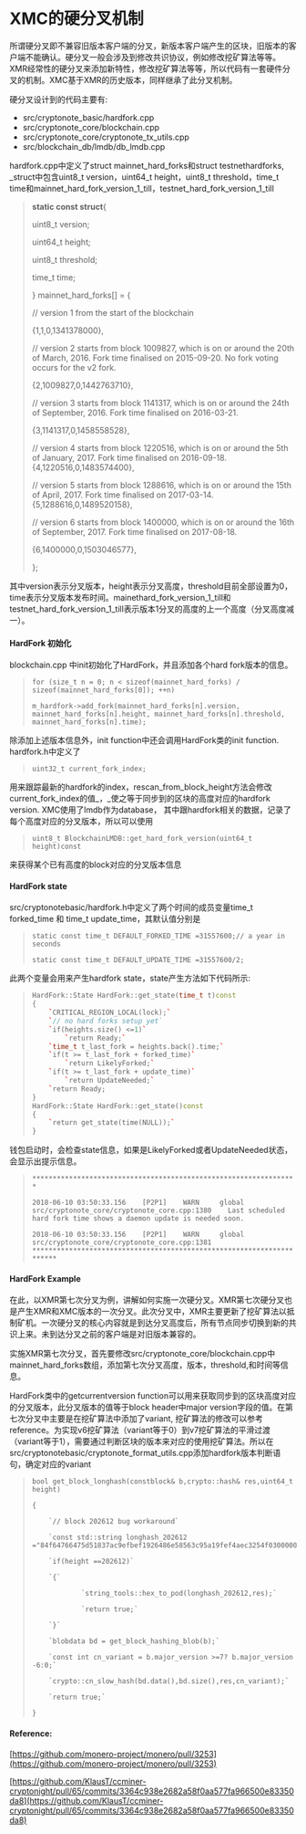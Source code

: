 # XMC的硬分叉机制

所谓硬分叉即不兼容旧版本客户端的分叉，新版本客户端产生的区块，旧版本的客户端不能确认。硬分叉一般会涉及到修改共识协议，例如修改挖矿算法等等。XMR经常性的硬分叉来添加新特性，修改挖矿算法等等，所以代码有一套硬件分叉的机制。XMC基于XMR的历史版本，同样继承了此分叉机制。

硬分叉设计到的代码主要有:

* src/cryptonote\_basic/hardfork.cpp
* src/cryptonote\_core/blockchain.cpp
* src/cryptonote\_core/cryptonote\_tx\_utils.cpp
* src/blockchain\_db/lmdb/db\_lmdb.cpp

hardfork.cpp中定义了struct mainnet\_hard\_forks和struct testnethardforks, \_struct中包含uint8\_t version，uint64\_t height，uint8\_t threshold，time\_t time和mainnet\_hard\_fork\_version\_1\_till，testnet\_hard\_fork\_version\_1\_till

> **static const struct**{
>
> uint8\_t version;
>
> uint64\_t height;
>
> uint8\_t threshold;
>
> time\_t time;
>
> } mainnet\_hard\_forks\[\] = {
>
> // version 1 from the start of the blockchain
>
> {1,1,0,1341378000},
>
> // version 2 starts from block 1009827, which is on or around the 20th of March, 2016. Fork time finalised on 2015-09-20. No fork voting occurs for the v2 fork.
>
> {2,1009827,0,1442763710},
>
> // version 3 starts from block 1141317, which is on or around the 24th of September, 2016. Fork time finalised on 2016-03-21.
>
> {3,1141317,0,1458558528},
>
> // version 4 starts from block 1220516, which is on or around the 5th of January, 2017. Fork time finalised on 2016-09-18.{4,1220516,0,1483574400},
>
> // version 5 starts from block 1288616, which is on or around the 15th of April, 2017. Fork time finalised on 2017-03-14.{5,1288616,0,1489520158},
>
> // version 6 starts from block 1400000, which is on or around the 16th of September, 2017. Fork time finalised on 2017-08-18.
>
> {6,1400000,0,1503046577},
>
> };

其中version表示分叉版本，height表示分叉高度，threshold目前全部设置为0，time表示分叉版本发布时间。mainethard\_fork\_version\_1\_till和testnet\_hard\_fork\_version\_1\_till表示版本1分叉的高度的上一个高度（分叉高度减一）。

#### HardFork 初始化

blockchain.cpp 中init初始化了HardFork，并且添加各个hard fork版本的信息。

> `for (size_t n = 0; n < sizeof(mainnet_hard_forks) / sizeof(mainnet_hard_forks[0]); ++n)`
>
> `m_hardfork->add_fork(mainnet_hard_forks[n].version, mainnet_hard_forks[n].height, mainnet_hard_forks[n].threshold, mainnet_hard_forks[n].time);`

除添加上述版本信息外，init function中还会调用HardFork类的init function. hardfork.h中定义了

> `uint32_t current_fork_index;`

用来跟踪最新的hardfork的index，rescan\_from\_block\_height方法会修改current\_fork\_index的值_，_使之等于同步到的区块的高度对应的hardfork version. XMC使用了lmdb作为database， 其中跟hardfork相关的数据，记录了每个高度对应的分叉版本，所以可以使用

> `uint8_t BlockchainLMDB::get_hard_fork_version(uint64_t height)const`

来获得某个已有高度的block对应的分叉版本信息

#### HardFork state

src/cryptonotebasic/hardfork.h中定义了两个时间的成员变量time\_t forked\_time 和 time\_t update\_time，其默认值分别是

> `static const time_t DEFAULT_FORKED_TIME =31557600;// a year in seconds`
>
> `static const time_t DEFAULT_UPDATE_TIME =31557600/2;`

此两个变量会用来产生hardfork state，state产生方法如下代码所示:

> ```cpp
> HardFork::State HardFork::get_state(time_t t)const
> {
>     `CRITICAL_REGION_LOCAL(lock);`
>     `// no hard forks setup yet`
>     `if(heights.size() <=1)`
>         `return Ready;`
>     `time_t t_last_fork = heights.back().time;`
>     `if(t >= t_last_fork + forked_time)`
>         `return LikelyForked;`
>     `if(t >= t_last_fork + update_time)`
>         `return UpdateNeeded;`
>     `return Ready;
> }
> HardFork::State HardFork::get_state()const
> {
>     `return get_state(time(NULL));`
> }
> ```

钱包启动时，会检查state信息，如果是LikelyForked或者UpdateNeeded状态，会显示出提示信息。

> `*****************************************************************`
>
> `2018-06-10 03:50:33.156    [P2P1]    WARN     global    src/cryptonote_core/cryptonote_core.cpp:1380    Last scheduled hard fork time shows a daemon update is needed soon.`
>
> `2018-06-10 03:50:33.156    [P2P1]    WARN     global    src/cryptonote_core/cryptonote_core.cpp:1381    **********************************************************************`

#### HardFork Example

在此，以XMR第七次分叉为例，讲解如何实施一次硬分叉。XMR第七次硬分叉也是产生XMR和XMC版本的一次分叉。此次分叉中，XMR主要更新了挖矿算法以抵制矿机。一次硬分叉的核心内容就是到达分叉高度后，所有节点同步切换到新的共识上来。未到达分叉之前的客户端是对旧版本兼容的。

实施XMR第七次分叉，首先要修改src/cryptonote\_core/blockchain.cpp中mainnet\_hard\_forks数组，添加第七次分叉高度，版本，threshold,和时间等信息。

HardFork类中的getcurrentversion function可以用来获取同步到的区块高度对应的分叉版本，此分叉版本的值等于block header中major version字段的值。在第七次分叉中主要是在挖矿算法中添加了variant, 挖矿算法的修改可以参考reference。为实现v6挖矿算法（variant等于0）到v7挖矿算法的平滑过渡（variant等于1），需要通过判断区块的版本来对应的使用挖矿算法。所以在src/cryptonotebasic/cryptonote\_format\_utils.cpp添加hardfork版本判断语句，确定对应的variant

> `bool get_block_longhash(constblock& b,crypto::hash& res,uint64_t height)`
>
> `{`
>
>         `// block 202612 bug workaround`
>
>         `const std::string longhash_202612 ="84f64766475d51837ac9efbef1926486e58563c95a19fef4aec3254f03000000";`
>
>         `if(height ==202612)`
>
>         `{`
>
>                 `string_tools::hex_to_pod(longhash_202612,res);`
>
>                 `return true;`
>
>         `}`
>
>         `blobdata bd = get_block_hashing_blob(b);`
>
>         `const int cn_variant = b.major_version >=7? b.major_version -6:0;`
>
>         `crypto::cn_slow_hash(bd.data(),bd.size(),res,cn_variant);`
>
>         `return true;`
>
> `}`

#### Reference:

[https://github.com/monero-project/monero/pull/3253](https://github.com/monero-project/monero/pull/3253)

[https://github.com/KlausT/ccminer-cryptonight/pull/65/commits/3364c938e2682a58f0aa577fa966500e83350da8](https://github.com/KlausT/ccminer-cryptonight/pull/65/commits/3364c938e2682a58f0aa577fa966500e83350da8)

